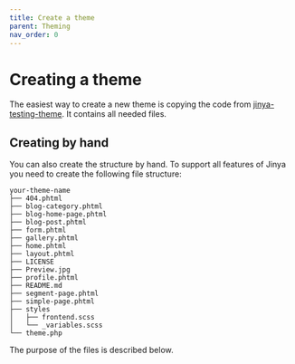 ```yaml
---
title: Create a theme
parent: Theming
nav_order: 0
---
```


# Creating a theme

The easiest way to create a new theme is copying the code
from [jinya-testing-theme](https://github.com/Jinya-CMS/jinya-testing-theme/). It contains all needed files.

## Creating by hand

You can also create the structure by hand. To support all features of Jinya you need to create the following file
structure:

```
your-theme-name
├── 404.phtml
├── blog-category.phtml
├── blog-home-page.phtml
├── blog-post.phtml
├── form.phtml
├── gallery.phtml
├── home.phtml
├── layout.phtml
├── LICENSE
├── Preview.jpg
├── profile.phtml
├── README.md
├── segment-page.phtml
├── simple-page.phtml
├── styles
│   ├── frontend.scss
│   └── _variables.scss
└── theme.php
```

The purpose of the files is described below.